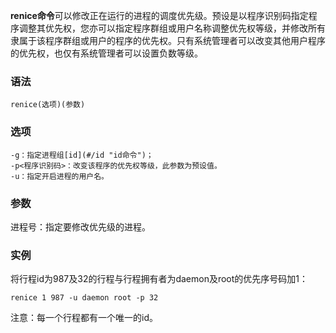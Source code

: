**renice命令**可以修改正在运行的进程的调度优先级。预设是以程序识别码指定程序调整其优先权，您亦可以指定程序群组或用户名称调整优先权等级，并修改所有隶属于该程序群组或用户的程序的优先权。只有系统管理者可以改变其他用户程序的优先权，也仅有系统管理者可以设置负数等级。

### 语法  

```
renice(选项)(参数)
```

### 选项  

```
-g：指定进程组[id](#/id "id命令")；
-p<程序识别码>：改变该程序的优先权等级，此参数为预设值。
-u：指定开启进程的用户名。
```

### 参数  

进程号：指定要修改优先级的进程。

### 实例  

将行程id为987及32的行程与行程拥有者为daemon及root的优先序号码加1：

```
renice 1 987 -u daemon root -p 32
```

注意：每一个行程都有一个唯一的id。